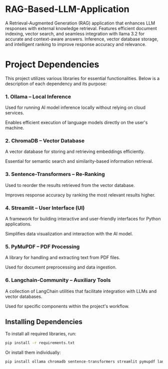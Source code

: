 # RAG-Based-LLM-Application
A Retrieval-Augmented Generation (RAG) application that enhances LLM responses with external knowledge retrieval. Features efficient document indexing, vector search, and seamless integration with llama 3.2 for accurate and context-aware answers. Inference, vector database storage, and intelligent ranking to improve response accuracy and relevance.

# Project Dependencies
This project utilizes various libraries for essential functionalities. Below is a description of each dependency and its purpose:

### 1. Ollama – Local Inference
Used for running AI model inference locally without relying on cloud services.

Enables efficient execution of language models directly on the user's machine.

### 2. ChromaDB – Vector Database
A vector database for storing and retrieving embeddings efficiently.

Essential for semantic search and similarity-based information retrieval.

### 3. Sentence-Transformers – Re-Ranking
Used to reorder the results retrieved from the vector database.

Improves response accuracy by ranking the most relevant results higher.

### 4. Streamlit – User Interface (UI)
A framework for building interactive and user-friendly interfaces for Python applications.

Simplifies data visualization and interaction with the AI model.

### 5. PyMuPDF – PDF Processing
A library for handling and extracting text from PDF files.

Used for document preprocessing and data ingestion.

### 6. Langchain-Community – Auxiliary Tools
A collection of LangChain utilities that facilitate integration with LLMs and vector databases.

Used for specific components within the project's workflow.

## Installing Dependencies
To install all required libraries, run:

```bash
pip install -r requirements.txt
```
Or install them individually:
```bash
pip install ollama chromadb sentence-transformers streamlit pymupdf langchain-community
```
